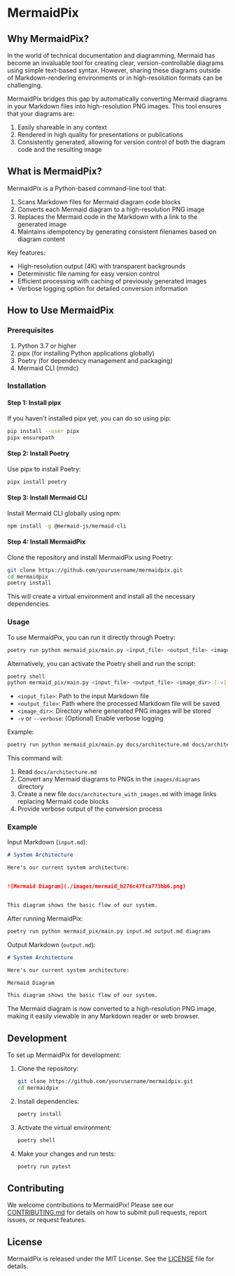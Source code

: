 
# MermaidPix

## Why MermaidPix?

In the world of technical documentation and diagramming, Mermaid has become an invaluable tool for creating clear, version-controllable diagrams using simple text-based syntax. However, sharing these diagrams outside of Markdown-rendering environments or in high-resolution formats can be challenging.

MermaidPix bridges this gap by automatically converting Mermaid diagrams in your Markdown files into high-resolution PNG images. This tool ensures that your diagrams are:

1. Easily shareable in any context
2. Rendered in high quality for presentations or publications
3. Consistently generated, allowing for version control of both the diagram code and the resulting image

## What is MermaidPix?

MermaidPix is a Python-based command-line tool that:

1. Scans Markdown files for Mermaid diagram code blocks
2. Converts each Mermaid diagram to a high-resolution PNG image
3. Replaces the Mermaid code in the Markdown with a link to the generated image
4. Maintains idempotency by generating consistent filenames based on diagram content

Key features:

- High-resolution output (4K) with transparent backgrounds
- Deterministic file naming for easy version control
- Efficient processing with caching of previously generated images
- Verbose logging option for detailed conversion information

## How to Use MermaidPix

### Prerequisites

1. Python 3.7 or higher
2. pipx (for installing Python applications globally)
3. Poetry (for dependency management and packaging)
4. Mermaid CLI (mmdc)

### Installation

#### Step 1: Install pipx

If you haven't installed pipx yet, you can do so using pip:

```bash
pip install --user pipx
pipx ensurepath
```

#### Step 2: Install Poetry

Use pipx to install Poetry:

```bash
pipx install poetry
```

#### Step 3: Install Mermaid CLI

Install Mermaid CLI globally using npm:

```bash
npm install -g @mermaid-js/mermaid-cli
```

#### Step 4: Install MermaidPix

Clone the repository and install MermaidPix using Poetry:

```bash
git clone https://github.com/yourusername/mermaidpix.git
cd mermaidpix
poetry install
```

This will create a virtual environment and install all the necessary dependencies.

### Usage

To use MermaidPix, you can run it directly through Poetry:

```bash
poetry run python mermaid_pix/main.py <input_file> <output_file> <image_dir> [-v]
```

Alternatively, you can activate the Poetry shell and run the script:

```bash
poetry shell
python mermaid_pix/main.py <input_file> <output_file> <image_dir> [-v]
```

- `<input_file>`: Path to the input Markdown file
- `<output_file>`: Path where the processed Markdown file will be saved
- `<image_dir>`: Directory where generated PNG images will be stored
- `-v` or `--verbose`: (Optional) Enable verbose logging

Example:

```bash
poetry run python mermaid_pix/main.py docs/architecture.md docs/architecture_with_images.md images/diagrams -v
```

This command will:
1. Read `docs/architecture.md`
2. Convert any Mermaid diagrams to PNGs in the `images/diagrams` directory
3. Create a new file `docs/architecture_with_images.md` with image links replacing Mermaid code blocks
4. Provide verbose output of the conversion process

### Example

Input Markdown (`input.md`):

```markdown
# System Architecture

Here's our current system architecture:


![Mermaid Diagram](./images/mermaid_b276c47fca773bb6.png)


This diagram shows the basic flow of our system.
```

After running MermaidPix:

```bash
poetry run python mermaid_pix/main.py input.md output.md diagrams
```

Output Markdown (`output.md`):

```markdown
# System Architecture

Here's our current system architecture:

Mermaid Diagram

This diagram shows the basic flow of our system.
```

The Mermaid diagram is now converted to a high-resolution PNG image, making it easily viewable in any Markdown reader or web browser.

## Development

To set up MermaidPix for development:

1. Clone the repository:
   ```bash
   git clone https://github.com/yourusername/mermaidpix.git
   cd mermaidpix
   ```

2. Install dependencies:
   ```bash
   poetry install
   ```

3. Activate the virtual environment:
   ```bash
   poetry shell
   ```

4. Make your changes and run tests:
   ```bash
   poetry run pytest
   ```

## Contributing

We welcome contributions to MermaidPix! Please see our [CONTRIBUTING.md](CONTRIBUTING.md) for details on how to submit pull requests, report issues, or request features.

## License

MermaidPix is released under the MIT License. See the [LICENSE](LICENSE) file for details.
